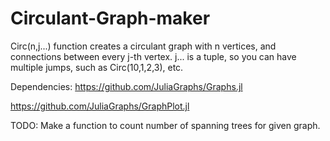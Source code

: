 # Circulant-Graph-maker
Circ(n,j...) function creates a circulant graph with n vertices, and connections between every j-th vertex.
j... is a tuple, so you can have multiple jumps, such as Circ(10,1,2,3), etc.

Dependencies:
https://github.com/JuliaGraphs/Graphs.jl

https://github.com/JuliaGraphs/GraphPlot.jl

TODO:
Make a function to count number of spanning trees for given graph.
